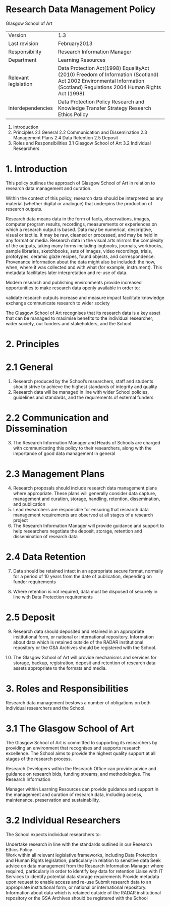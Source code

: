 # Research Data Management Policy  

Glasgow School of Art  

<html><body><table><tr><td>Version</td><td>1.3</td></tr><tr><td>Last revision</td><td>February2013</td></tr><tr><td>Responsibility</td><td>Research Information Manager</td></tr><tr><td>Department</td><td>Learning Resources</td></tr><tr><td>Relevant legislation</td><td>Data Protection Act(1998) EqualityAct (2010) Freedom of Information (Scotland) Act 2002 Environmental Information (Scotland) Regulations 2004 Human Rights Act (1998)</td></tr><tr><td>Interdependencies</td><td>Data Protection Policy Research and Knowledge Transfer Strategy Research Ethics Policy</td></tr></table></body></html>  

1. Introduction   
2. Principles 2.1 General 2.2 Communication and Dissemination 2.3 Management Plans 2.4 Data Retention 2.5 Deposit   
3. Roles and Responsibilities 3.1 Glasgow School of Art 3.2 Individual Researchers  

# 1.  Introduction  

This policy outlines the approach of Glasgow School of Art in relation to research data management and curation.  

Within the context of this policy, research data should be interpreted as any material (whether digital or analogue) that underpins the production of research outputs.  

Research data means data in the form of facts, observations, images, computer program results, recordings, measurements or experiences on which a research output is based. Data may be numerical, descriptive, visual or tactile. It may be raw, cleaned or processed, and may be held in any format or media. Research data in the visual arts mirrors the complexity of the outputs, taking many forms including logbooks, journals, workbooks, sample libraries, sketchbooks, sets of images, video recordings, trials, prototypes, ceramic glaze recipes, found objects, and correspondence. Provenance information about the data might also be included: the how, when, where it was collected and with what (for example, instrument). This metadata facilitates later interpretation and re-use of data.  

Modern research and publishing environments provide increased opportunities to make research data openly available in order to:  

validate research outputs increase and measure impact facilitate knowledge exchange communicate research to wider society  

The Glasgow School of Art recognises that its research data is a key asset that can be managed to maximise benefits to the individual researcher, wider society, our funders and stakeholders, and the School.  

# 2. Principles  

# 2.1 General  

1. Research produced by the School’s researchers, staff and students should strive to achieve the highest standards of integrity and quality   
2. Research data will be managed in line with wider School policies, guidelines and standards, and the requirements of external funders  

# 2.2 Communication and Dissemination  

3. The Research Information Manager and Heads of Schools are charged with communicating this policy to their researchers, along with the importance of good data management in general  

# 2.3 Management Plans  

4. Research proposals should include research data management plans where appropriate. These plans will generally consider data capture, management and curation, storage, handling, retention, dissemination, and publication   
5. Lead researchers are responsible for ensuring that research data management requirements are observed at all stages of a research project   
6. The Research Information Manager will provide guidance and support to help researchers negotiate the deposit, storage, retention and dissemination of research data  

# 2.4 Data Retention  

7. Data should be retained intact in an appropriate secure format, normally for a period of 10 years from the date of publication, depending on funder requirements  

8. Where retention is not required, data must be disposed of securely in line with Data Protection requirements  

# 2.5 Deposit  

9. Research data should deposited and retained in an appropriate institutional form, or national or international repository. Information about data which is retained outside of the RADAR institutional repository or the GSA Archives should be registered with the School.  

10. The Glasgow School of Art will provide mechanisms and services for storage, backup, registration, deposit and retention of research data assets appropriate to the formats and media.  

# 3. Roles and Responsibilities  

Research data management bestows a number of obligations on both individual researchers and the School.  

# 3.1 The Glasgow School of Art  

The Glasgow School of Art is committed to supporting its researchers by providing an environment that recognises and supports research excellence. The School aims to provide the highest quality support at all stages of the research process.  

Research Developers within the Research Office can provide advice and guidance on research bids, funding streams, and methodologies. The Research Information  

Manager within Learning Resources can provide guidance and support in the management and curation of research data, including access, maintenance, preservation and sustainability.  

# 3.2 Individual Researchers  

The School expects individual researchers to:  

Undertake research in line with the standards outlined in our Research Ethics Policy   
Work within all relevant legislative frameworks, including Data Protection and Human Rights legislation, particularly in relation to sensitive data Seek advice on data management from the Research Information Manager where required, particularly in order to identify key data for retention Liaise with IT Services to identify potential data storage requirements Provide metadata upon request to enable access and re-use Submit research data to an appropriate institutional form, or national or international repository. Information about data which is retained outside of the RADAR institutional repository or the GSA Archives should be registered with the School  